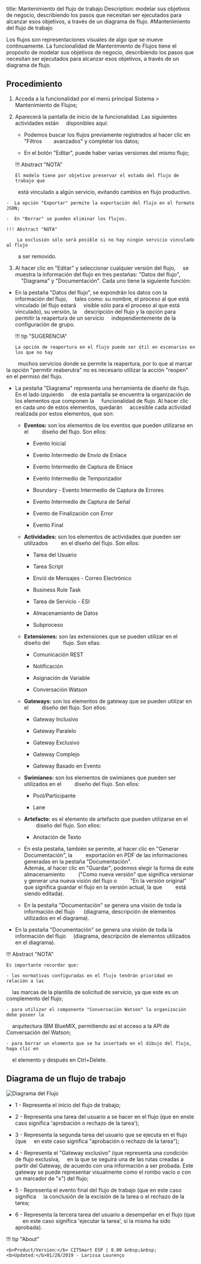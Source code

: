 title:  Mantenimiento del flujo de trabajo 
Description: modelar sus objetivos de negocio, describiendo los pasos que necesitan ser ejecutados para alcanzar esos objetivos, a través de un diagrama de flujo.
#Mantenimiento del flujo de trabajo

Los flujos son representaciones visuales de algo que se mueve continuamente.
La funcionalidad de Mantenimiento de Flujos tiene el propósito de modelar sus 
objetivos de negocio, describiendo los pasos que necesitan ser ejecutados para 
alcanzar esos objetivos, a través de un diagrama de flujo.

Procedimiento
-------------

1.  Acceda a la funcionalidad por el menú principal Sistema \> Mantenimiento de
    Flujos;

2.  Aparecerá la pantalla de inicio de la funcionalidad. Las siguientes actividades están
    disponibles aquí:
    
    -  Podemos buscar los flujos previamente registrados al hacer clic en "Filtros
       avanzados" y completar los datos;
       
    -  En el botón "Editar", puede haber varias versiones del mismo flujo;
    
    !!! Abstract "NOTA"
    
        El modelo tiene por objetivo preservar el estado del flujo de trabajo que
        está vinculado a algún servicio, evitando cambios en flujo productivo.
        
    -  La opción "Exportar" permite la exportación del flujo en el formato JSON;
    
    -  En "Borrar" se pueden eliminar los flujos.
    
    !!! Abstract "NOTA"
    
        La exclusión sólo será posible si no hay ningún servicio vinculado al flujo
        a ser removido.

3.  Al hacer clic en "Editar" y seleccionar cualquier versión del flujo,
    se muestra la información del flujo en tres pestañas: "Datos del flujo",
    "Diagrama" y "Documentación". Cada uno tiene la siguiente función:
    
-   En la pestaña "Datos del flujo", se expondrán los datos con la información del flujo,
    tales como: su nombre, el proceso al que está vinculado (el flujo estará
    visible sólo para el proceso al que está vinculado), su versión, la
    descripción del flujo y la opción para permitir la reapertura de un servicio
    independientemente de la configuración de grupo.
    
    !!! tip "SUGERENCIA"
    
        La opción de reapertura en el flujo puede ser útil en escenarios en los que no hay
        muchos servicios donde se permite la reapertura, por lo que al marcar la opción "permitir 
        reaberutra" no es necesario utilizar la acción "reopen" en el permiso del flujo.

-   La pestaña "Diagrama" representa una herramienta de diseño de flujo. En el lado izquierdo
    de esta pantalla se encuentra la organización de los elementos que componen la
    funcionalidad de flujo. Al hacer clic en cada uno de estos elementos, quedarán
    accesible cada actividad realizada por estos elementos, que son:
    
    -   **Eventos:** son los elementos de los eventos que pueden utilizarse en el
        diseño del flujo. Son ellos:
        
        -   Evento Inicial
        
        -   Evento Intermedio de Envío de Enlace
        
        -   Evento Intermedio de Captura de Enlace
        
        -   Evento Intermedio de Temporizador
        
        -   Boundary - Evento Intermedio de Captura de Errores
        
        -   Evento Intermedio de Captura de Señal
        
        -   Evento de Finalización con Error
        
        -   Evento Final
        
    -   **Actividades:** son los elementos de actividades que pueden ser utilizados
        en el diseño del flujo. Son ellos:
        
        -   Tarea del Usuario
        
        -   Tarea Script
        
        -   Envió de Mensajes - Correo Electrónico
        
        -   Business Rule Task
        
        -   Tarea de Servicio - ESI
        
        -   Almacenamiento de Datos
        
        -   Subproceso
        
    -   **Extensiones:** son las extensiones que se pueden utilizar en el diseño del
        flujo. Son ellas:
        
        -   Comunicación REST
        
        -   Notificación
        
        -   Asignación de Variable
        
        -   Conversación Watson
        
    -   **Gateways:** son los elementos de gateway que se pueden utilizar en el
        diseño del flujo. Son ellos:
        
        -   Gateway Inclusivo
        
        -   Gateway Paralelo
        
        -   Gateway Exclusivo
        
        -   Gateway Complejo
        
        -   Gateway Basado en Evento
        
    -   **Swimianes:** son los elementos de swimianes que pueden ser utilizados en el
        diseño del flujo. Son ellos:
        
        -   Pool/Participante
        
        -   Lane
        
    -   **Artefacto:** es el elemento de artefacto que pueden utilizarse en el
        diseño del flujo. Son ellos:
        
        -   Anotación de Texto
        
    -   En esta pestaña, también se permite, al hacer clic en "Generar Documentación", la
        exportación en PDF de las informaciones generadas en la pestaña "Documentación".     
        Además, al hacer clic en "Guardar", podemos elegir la forma de este almacenamiento
        ("Como nueva versión" que significa versionar y generar una nueva visión del flujo o
        "En la versión original" que significa guardar el flujo en la versión actual, la que
        está siendo editada).
        
    -   En la pestaña "Documentación" se genera una visión de toda la información del flujo
        (diagrama, descripción de elementos utilizados en el diagrama).
        
-   En la pestaña "Documentación" se genera una visión de toda la información del flujo
    (diagrama, descripción de elementos utilizados en el diagrama).
    
!!! Abstract "NOTA"
    
    Es importante recordar que:
    
    - las normativas configuradas en el flujo tendrán prioridad en relación a las
    las marcas de la plantilla de solicitud de servicio, ya que este es un complemento del flujo;
    
    - para utilizar el componente "Conversación Watson" la organización debe poseer la
    arquitectura IBM BlueMIX, permitiendo así el acceso a la API de Conversación del Watson;
    
    - para borrar un elemento que se ha insertado en el dibujo del flujo, haga clic en
    el elemento y después en Ctrl+Delete.
    
Diagrama de un flujo de trabajo
-------------------------------------   

![Diagrama del Flujo](images/flow-diagram.png)
 
-   1 - Representa el inicio del flujo de trabajo;
 
-   2 - Representa una tarea del usuario a se hacer en el flujo (que en enste
    caso significa 'aprobación o rechazo de la tarea');

-   3 - Representa la segunda tarea del usuario que se ejecuta en el flujo (que
    en este caso significa "aprobación o rechazo de la tarea");
   
-   4 - Representa el "Gateway exclusivo" (que representa una condición de flujo exclusiva,
    en la que se seguirá una de las rutas creadas a partir del Gateway, de acuerdo con una 
    información a ser probada. Este gateway se puede representar visualmente como el rombo 
    vacío o con un marcador de "x") del flujo;
    
-   5 - Representa el evento final del flujo de trabajo (que en este caso significa
    la conclusión de la excisión de la tarea o el rechazo de la tarea;
    
-   6 - Representa la tercera tarea del usuario a desempeñar en el flujo (que
     en este caso significa 'ejecutar la tarea', si la misma ha sido aprobada).   
    

!!! tip "About"

    <b>Product/Version:</b> CITSmart ESP | 8.00 &nbsp;&nbsp;
    <b>Updated:</b>01/28/2019 - Larissa Lourenço
